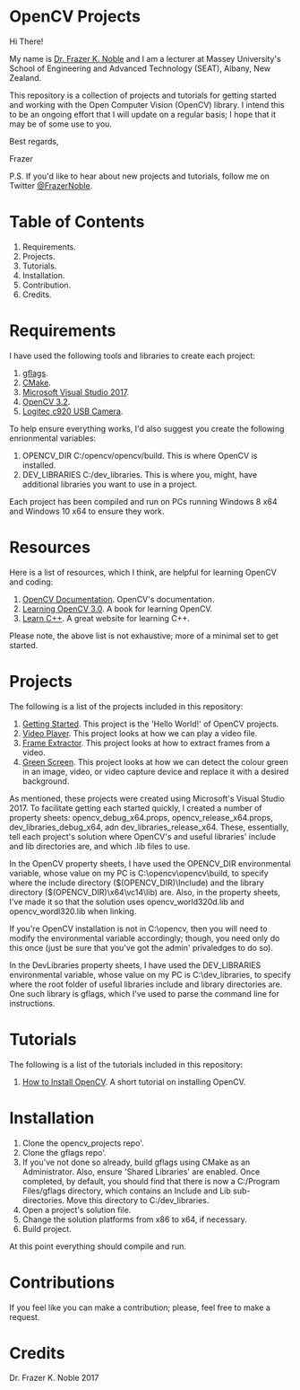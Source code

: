 # OpenCV Projects

Hi There!

My name is [Dr. Frazer K. Noble](http://www.massey.ac.nz/massey/expertise/profile.cfm?stref=803250) and I am a lecturer at Massey University's School of Engineering and Advanced Technology (SEAT), Albany, New Zealand.

This repository is a collection of projects and tutorials for getting started and working with the Open Computer Vision (OpenCV) library. I intend this to be an ongoing effort that I will update on a regular basis; I hope that it may be of some use to you.

Best regards,

Frazer

P.S. If you'd like to hear about new projects and tutorials, follow me on Twitter [@FrazerNoble](https://twitter.com/FrazerNoble).

# Table of Contents

1. Requirements.
1. Projects.
1. Tutorials.
1. Installation.
1. Contribution.
1. Credits.

# Requirements

I have used the following tools and libraries to create each project:

 1. [gflags](https://github.com/gflags/gflags).
 1. [CMake](https://cmake.org/).
 1. [Microsoft Visual Studio 2017](https://www.visualstudio.com/).
 1. [OpenCV 3.2](http://opencv.org/).
 1. [Logitec c920 USB Camera](https://www.logitech.com/en-nz/product/hd-pro-webcam-c920).
 
To help ensure everything works, I'd also suggest you create the following enrionmental variables:

1. OPENCV_DIR C:/opencv/opencv/build. This is where OpenCV is installed.
1. DEV_LIBRARIES C:/dev_libraries. This is where you, might, have additional libraries you want to use in a project.
 
Each project has been compiled and run on PCs running Windows 8 x64 and Windows 10 x64 to ensure they work.

# Resources

Here is a list of resources, which I think, are helpful for learning OpenCV and coding:

1. [OpenCV Documentation](http://docs.opencv.org/3.2.0/). OpenCV's documentation.
1. [Learning OpenCV 3.0](http://shop.oreilly.com/product/0636920044765.do). A book for learning OpenCV.
1. [Learn C++](http://www.learncpp.com/). A great website for learning C++.

Please note, the above list is not exhaustive; more of a minimal set to get started.

# Projects

The following is a list of the projects included in this repository:
1. [Getting Started](https://github.com/FKNoble/opencv_projects/tree/master/getting_started). This project is the 'Hello World!' of OpenCV projects. 
1. [Video Player](https://github.com/FKNoble/opencv_projects/tree/master/video_player). This project looks at how we can play a video file.
1. [Frame Extractor](https://github.com/FKNoble/opencv_projects/tree/master/frame_extracter). This project looks at how to extract frames from a video.
1. [Green Screen](https://github.com/FKNoble/opencv_projects/tree/master/green_screen). This project looks at how we can detect the colour green in an image, video, or video capture device and replace it with a desired background.

As mentioned, these projects were created using Microsoft's Visual Studio 2017. To facilitate getting each started quickly, I created a number of property sheets: opencv_debug_x64.props, opencv_release_x64.props, dev_libraries_debug_x64, adn dev_libraries_release_x64. These, essentially, tell each project's solution where OpenCV's and useful libraries' include and lib directories are, and which .lib files to use.

In the OpenCV property sheets, I have used the OPENCV_DIR environmental variable, whose value on my PC is C:\opencv\opencv\build, to specify where the include directory ($(OPENCV_DIR)\Include) and the library directory ($(OPENCV_DIR)\x64\vc14\lib\) are. Also, in the property sheets, I've made it so that the solution uses opencv_world320d.lib and opencv_wordl320.lib when linking.

If you're OpenCV installation is not in C:\opencv\, then you will need to modify the environmental variable accordingly; though, you need only do this once (just be sure that you've got the admin' privaledges to do so).

In the DevLibraries property sheets, I have used the DEV_LIBRARIES environmental variable, whose value on my PC is C:\dev_libraries, to specify where the root folder of useful libraries include and library directories are. One such library is gflags, which I've used to parse the command line for instructions.

# Tutorials

The following is a list of the tutorials included in this repository:

1. [How to Install OpenCV](https://youtu.be/IMZsrL12k6I). A short tutorial on installing OpenCV.

# Installation

1. Clone the opencv_projects repo'.
1. Clone the gflags repo'.
1. If you've not done so already, build gflags using CMake as an Administrator. Also, ensure 'Shared Libraries' are enabled. Once completed, by default, you should find that there is now a C:/Program Files/gflags directory, which contains an Include and Lib sub-directories. Move this directory to C:/dev_libraries.
1. Open a project's solution file.
1. Change the solution platforms from x86 to x64, if necessary.
1. Build project.

At this point everything should compile and run.

# Contributions

If you feel like you can make a contribution; please, feel free to make a request.

# Credits

Dr. Frazer K. Noble 2017
